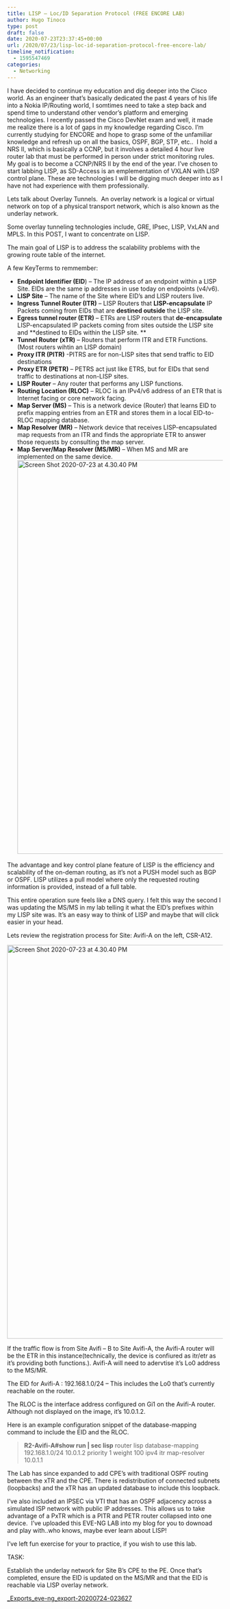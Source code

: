 ```yaml
---
title: LISP – Loc/ID Separation Protocol (FREE ENCORE LAB)
author: Hugo Tinoco
type: post
draft: false
date: 2020-07-23T23:37:45+00:00
url: /2020/07/23/lisp-loc-id-separation-protocol-free-encore-lab/
timeline_notification:
  - 1595547469
categories:
  - Networking
---
```


I have decided to continue my education and dig deeper into the Cisco world. As an engineer that&#8217;s basically dedicated the past 4 years of his life into a Nokia IP/Routing world, I somtimes need to take a step back and spend time to understand other vendor&#8217;s platform and emerging technologies. I recently passed the Cisco DevNet exam and well, it made me realize there is a lot of gaps in my knowledge regarding Cisco. I&#8217;m currently studying for ENCORE and hope to grasp some of the unfamiliar knowledge and refresh up on all the basics, OSPF, BGP, STP, etc..  I hold a  NRS II, which is basically a CCNP, but it involves a detailed 4 hour live router lab that must be performed in person under strict monitoring rules. My goal is to become a CCNP/NRS II by the end of the year. I&#8217;ve chosen to start labbing LISP, as SD-Access is an emplementation of VXLAN with LISP control plane. These are technologies I will be digging much deeper into as I have not had experience with them professionally.

Lets talk about Overlay Tunnels.  An overlay network is a logical or virtual network on top of a physical transport network, which is also known as the underlay network.

Some overlay tunneling technologies include, GRE, IPsec, LISP, VxLAN and MPLS. In this POST, I want to concentrate on LISP.

The main goal of LISP is to address the scalability problems with the growing route table of the internet.

A few KeyTerms to remmember:

- **Endpoint Identifier (EID**) &#8211; The IP address of an endpoint within a LISP Site. EIDs are the same ip addresses in use today on endpoints (v4/v6).
- **LISP Site** &#8211; The name of the Site where EID&#8217;s and LISP routers live.
- **Ingress Tunnel Router (ITR)** &#8211; LISP Routers that **LISP-encapsulate** IP Packets coming from EIDs that are **destined outside** the LISP site.
- **Egress tunnel router (ETR)** &#8211; ETRs are LISP routers that **de-encapsulate** LISP-encapsulated IP packets coming from sites outside the LISP site and **destined to EIDs within the LISP site. **
- **Tunnel Router (xTR)** &#8211; Routers that perform ITR and ETR Functions. (Most routers wihtin an LISP domain)
- **Proxy ITR (PITR)** -PITRS are for non-LISP sites that send traffic to EID destinations
- **Proxy ETR (PETR)** &#8211; PETRS act just like ETRS, but for EIDs that send traffic to destinations at non-LISP sites.
- **LISP Router** &#8211; Any router that performs any LISP functions.
- **Routing Location (RLOC)** &#8211; RLOC is an IPv4/v6 address of an ETR that is Internet facing or core network facing.
- **Map Server (MS)** &#8211; This is a network device (Router) that learns EID to prefix mapping entries from an ETR and stores them in a local EID-to-RLOC mapping database.
- **Map Resolver (MR)** &#8211; Network device that receives LISP-encapsulated map requests from an ITR and finds the appropriate ETR to answer those requests by consulting the map server.
- **Map Server/Map Resolver (MS/MR)** &#8211; When MS and MR are implemented on the same device.<img loading="lazy" class="alignnone size-full wp-image-155" src="http://localhost:8000/wp-content/uploads/2020/07/screen-shot-2020-07-23-at-4.30.40-pm.png" alt="Screen Shot 2020-07-23 at 4.30.40 PM" width="1812" height="917" srcset="http://localhost:8000/wp-content/uploads/2020/07/screen-shot-2020-07-23-at-4.30.40-pm.png 1812w, http://localhost:8000/wp-content/uploads/2020/07/screen-shot-2020-07-23-at-4.30.40-pm-300x152.png 300w, http://localhost:8000/wp-content/uploads/2020/07/screen-shot-2020-07-23-at-4.30.40-pm-1024x518.png 1024w, http://localhost:8000/wp-content/uploads/2020/07/screen-shot-2020-07-23-at-4.30.40-pm-768x389.png 768w, http://localhost:8000/wp-content/uploads/2020/07/screen-shot-2020-07-23-at-4.30.40-pm-1536x777.png 1536w" sizes="(max-width: 1812px) 100vw, 1812px" />

The advantage and key control plane feature of LISP is the efficiency and scalability of the on-deman routing, as it&#8217;s not a PUSH model such as BGP or OSPF. LISP utilizes a pull model where only the requested routing information is provided, instead of a full table.

This entire operation sure feels like a DNS query. I felt this way the second I was updating the MS/MS in my lab telling it what the EID&#8217;s prefixes within my LISP site was. It&#8217;s an easy way to think of LISP and maybe that will click easier in your head.

Lets review the registration process for Site: Avifi-A on the left, CSR-A12.

<img loading="lazy" class="alignnone size-full wp-image-155" src="http://localhost:8000/wp-content/uploads/2020/07/screen-shot-2020-07-23-at-4.30.40-pm.png" alt="Screen Shot 2020-07-23 at 4.30.40 PM" width="1812" height="917" srcset="http://localhost:8000/wp-content/uploads/2020/07/screen-shot-2020-07-23-at-4.30.40-pm.png 1812w, http://localhost:8000/wp-content/uploads/2020/07/screen-shot-2020-07-23-at-4.30.40-pm-300x152.png 300w, http://localhost:8000/wp-content/uploads/2020/07/screen-shot-2020-07-23-at-4.30.40-pm-1024x518.png 1024w, http://localhost:8000/wp-content/uploads/2020/07/screen-shot-2020-07-23-at-4.30.40-pm-768x389.png 768w, http://localhost:8000/wp-content/uploads/2020/07/screen-shot-2020-07-23-at-4.30.40-pm-1536x777.png 1536w" sizes="(max-width: 1812px) 100vw, 1812px" />

If the traffic flow is from Site Avifi &#8211; B to Site Avifi-A, the Avifi-A router will be the ETR in this instance(technically, the device is confiured as itr/etr as it&#8217;s providing both functions.). Avifi-A will need to adervtise it&#8217;s Lo0 address to the MS/MR.

The EID for Avifi-A : 192.168.1.0/24 &#8211; This includes the Lo0 that&#8217;s currently reachable on the router.

The RLOC is the interface address configured on Gi1 on the Avifi-A router. Although not displayed on the image, it&#8217;s 10.0.1.2.

Here is an example configuration snippet of the database-mapping command to include the EID and the RLOC.

> **R2-Avifi-A#show run | sec lisp**
> router lisp
> database-mapping 192.168.1.0/24 10.0.1.2 priority 1 weight 100
> ipv4 itr map-resolver 10.0.1.1

The Lab has since expanded to add CPE&#8217;s with traditional OSPF routing between the xTR and the CPE. There is redistribution of connected subnets (loopbacks) and the xTR has an updated database to include this loopback.

I&#8217;ve also included an IPSEC via VTI that has an OSPF adjacency across a simulated ISP network with public IP addresses. This allows us to take advantage of a PxTR which is a PITR and PETR router collapsed into one device.  I&#8217;ve uploaded this EVE-NG LAB into my blog for you to downoad and play with..who knows, maybe ever learn about LISP!

I&#8217;ve left fun exercise for your to practice, if you wish to use this lab.

TASK:

Establish the underlay network for Site B&#8217;s CPE to the PE. Once that&#8217;s completed, ensure the EID is updated on the MS/MR and that the EID is reachable via LISP overlay network.

[\_Exports_eve-ng_export-20200724-023627][1]

&nbsp;

[1]: http://localhost:8000/wp-content/uploads/2020/07/exports_eve-ng_export-20200724-023627.zip "_Exports_eve-ng_export-20200724-023627"
